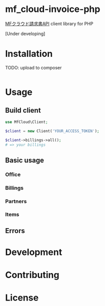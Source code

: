 # mf_cloud-invoice-php

[MFクラウド請求書API](https://github.com/moneyforward/invoice-api-doc) client library for PHP

[Under developing]

# Installation

TODO: upload to composer

```
```

# Usage

## Build client

```php
use MfCloud\Client;

$client = new Client('YOUR_ACCESS_TOKEN');

$client->billings->all();
# => your billings
```

## Basic usage
### Office
### Billings
### Partners
### Items
## Errors
# Development
# Contributing
# License
